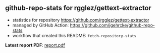 ## github-repo-stats for rgglez/gettext-extractor

- statistics for repository https://github.com/rgglez/gettext-extractor
- managed by GitHub Action: https://github.com/jgehrcke/github-repo-stats
- workflow that created this README: `fetch-repository-stats`

**Latest report PDF**: [report.pdf](https://github.com/rgglez/rgglez/raw/github-repo-stats/rgglez/gettext-extractor/latest-report/report.pdf)

